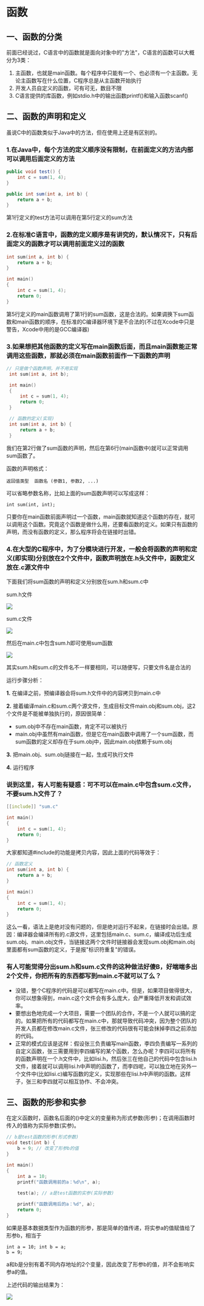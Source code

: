 # 函数

## 一、函数的分类

前面已经说过，C语言中的函数就是面向对象中的"方法"，C语言的函数可以大概分为3类：

1. 主函数，也就是main函数。每个程序中只能有一个、也必须有一个主函数。无论主函数写在什么位置，C程序总是从主函数开始执行
2. 开发人员自定义的函数，可有可无，数目不限
3. C语言提供的库函数，例如stdio.h中的输出函数printf()和输入函数scanf()

## 二、函数的声明和定义

虽说C中的函数类似于Java中的方法，但在使用上还是有区别的。

### 1.在Java中，每个方法的定义顺序没有限制，在前面定义的方法内部可以调用后面定义的方法

```java
public void test() {
    int c = sum(1, 4);
}

public int sum(int a, int b) {
    return a + b;
}
```

第1行定义的test方法可以调用在第5行定义的sum方法

### 2.在标准C语言中，函数的定义顺序是有讲究的，默认情况下，只有后面定义的函数才可以调用前面定义过的函数

```c
int sum(int a, int b) {
    return a + b;
}

int main()
{
    int c = sum(1, 4);
    return 0;
}
```

第5行定义的main函数调用了第1行的sum函数，这是合法的。如果调换下sum函数和main函数的顺序，在标准的C编译器环境下是不合法的\(不过在Xcode中只是警告，Xcode中用的是GCC编译器\)

### 3.如果想把其他函数的定义写在main函数后面，而且main函数能正常调用这些函数，那就必须在main函数前面作一下函数的声明

```c
// 只是做个函数声明，并不用实现
 int sum(int a, int b);

 int main()
 {
     int c = sum(1, 4);
     return 0;
 }

 // 函数的定义(实现)
 int sum(int a, int b) {
     return a + b;
 }
```

我们在第2行做了sum函数的声明，然后在第6行(main函数中)就可以正常调用sum函数了。

函数的声明格式：

```
返回值类型  函数名 (参数1, 参数2, ...)
```

可以省略参数名称，比如上面的sum函数声明可以写成这样：

```
int sum(int, int);
```

只要你在main函数前面声明过一个函数，main函数就知道这个函数的存在，就可以调用这个函数。究竟这个函数是做什么用，还要看函数的定义。如果只有函数的声明，而没有函数的定义，那么程序将会在链接时出错。

### 4.在大型的C程序中，为了分模块进行开发，一般会将函数的声明和定义\(即实现\)分别放在2个文件中，函数声明放在.h头文件中，函数定义放在.c源文件中

下面我们将sum函数的声明和定义分别放在sum.h和sum.c中

sum.h文件

![](https://images0.cnblogs.com/blog/497279/201303/13142214-ddc2655992164e4ea06c400bde033b7c.png)

sum.c文件

![](https://images0.cnblogs.com/blog/497279/201303/13142245-61cd06d8463a457da589949e9e2fc83c.png)

然后在main.c中包含sum.h即可使用sum函数

![](https://images0.cnblogs.com/blog/497279/201303/16103018-095d4be12c9e47fc900f889c28926422.png)

其实sum.h和sum.c的文件名不一样要相同，可以随便写，只要文件名是合法的

运行步骤分析：

**1.** 在编译之前，预编译器会将sum.h文件中的内容拷贝到main.c中

**2.** 接着编译main.c和sum.c两个源文件，生成目标文件main.obj和sum.obj，这2个文件是不能被单独执行的，原因很简单：

* sum.obj中不存在main函数，肯定不可以被执行
* main.obj中虽然有main函数，但是它在main函数中调用了一个sum函数，而sum函数的定义却存在于sum.obj中，因此main.obj依赖于sum.obj

**3.** 把main.obj、sum.obj链接在一起，生成可执行文件

**4.** 运行程序

### 说到这里，有人可能有疑惑：可不可以在main.c中包含sum.c文件，不要sum.h文件了？

```c
[[include]] "sum.c"

int main()
{
    int c = sum(1, 4);
    return 0;
}
```

大家都知道#include的功能是拷贝内容，因此上面的代码等效于：

```c
// 函数定义
int sum(int a, int b) {
    return a + b;
}

int main()
{
    int c = sum(1, 4);
    return 0;
}
```

这么一看，语法上是绝对没有问题的，但是绝对运行不起来，在链接时会出错。原因：编译器会编译所有的.c源文件，这里包括main.c、sum.c，编译成功后生成sum.obj、main.obj文件，当链接这两个文件时链接器会发现sum.obj和main.obj里面都有sum函数的定义，于是报"标识符重复"的错误。

### 有人可能觉得分出sum.h和sum.c文件的这种做法好傻B，好端端多出2个文件，你把所有的东西都写到main.c不就可以了么？

* 没错，整个C程序的代码是可以都写在main.c中。但是，如果项目做得很大，你可以想象得到，main.c这个文件会有多么庞大，会严重降低开发和调试效率。
* 要想出色地完成一个大项目，需要一个团队的合作，不是一个人就可以搞的定的。如果把所有的代码都写在main.c中，那就导致代码冲突，因为整个团队的开发人员都在修改main.c文件，张三修改的代码很有可能会抹掉李四之前添加的代码。
* 正常的模式应该是这样：假设张三负责编写main函数，李四负责编写一系列的自定义函数，张三需要用到李四编写的某个函数，怎么办呢？李四可以将所有的函数声明在一个.h文件中，比如lisi.h，然后张三在他自己的代码中包含lisi.h文件，接着就可以调用lisi.h中声明的函数了，而李四呢，可以独立地在另外一个文件中\(比如lisi.c\)编写函数的定义，实现那些在lisi.h中声明的函数。这样子，张三和李四就可以相互协作、不会冲突。

## 三、函数的形参和实参

在定义函数时，函数名后面的()中定义的变量称为形式参数(形参)；在调用函数时传入的值称为实际参数(实参)。

```c
// b是test函数的形参(形式参数)
void test(int b) {
    b = 9; // 改变了形参b的值
}

int main()
{
    int a = 10;
    printf("函数调用前的a：%d\n", a);
    
    test(a); // a是test函数的实参(实际参数)

    printf("函数调用后的a：%d", a);
    return 0;
}
```

如果是基本数据类型作为函数的形参，那是简单的值传递，将实参a的值赋值给了形参b，相当于

```
int a = 10; int b = a;
b = 9;
```

a和b是分别有着不同内存地址的2个变量，因此改变了形参b的值，并不会影响实参a的值。

上述代码的输出结果为：

![](https://images0.cnblogs.com/blog/497279/201303/15112710-5f8420d039b245409185f8589792766f.png)